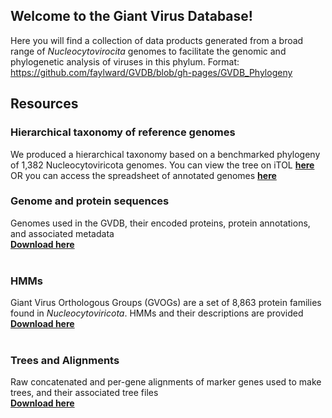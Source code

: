 ## Welcome to the Giant Virus Database!

Here you will find a collection of data products generated from a broad range of *Nucleocytovirocita* genomes to facilitate the genomic and phylogenetic analysis of viruses in this phylum.
Format: https://github.com/faylward/GVDB/blob/gh-pages/GVDB_Phylogeny

## Resources

### Hierarchical taxonomy of reference genomes
We produced a hierarchical taxonomy based on a benchmarked phylogeny of 1,382 Nucleocytoviricota genomes. You can view the tree on iTOL [**here**](https://itol.embl.de/tree/1281731864487941620067021) 
<br/>
OR you can access the spreadsheet of annotated genomes [**here**](https://github.com/faylward/GVDB/blob/gh-pages/GVDB_Genome_Descriptions.xlsx)


### Genome and protein sequences
Genomes used in the GVDB, their encoded proteins, protein annotations, and associated metadata <br/> [**Download here**](https://zenodo.org/record/4730842#.yixcdiypaue)
<br/>
<br/>
    
### HMMs
Giant Virus Orthologous Groups (GVOGs) are a set of 8,863 protein families found in *Nucleocytoviricota*. HMMs and their descriptions are provided  <br/> [**Download here**](https://zenodo.org/record/4728209#.YIxCviYpAUE)
<br/>
<br/>

### Trees and Alignments
Raw concatenated and per-gene alignments of marker genes used to make trees, and their associated tree files <br/> [**Download here**](https://zenodo.org/record/4730955#.YIxUYyYpAUE)
<br/>
<br/>


